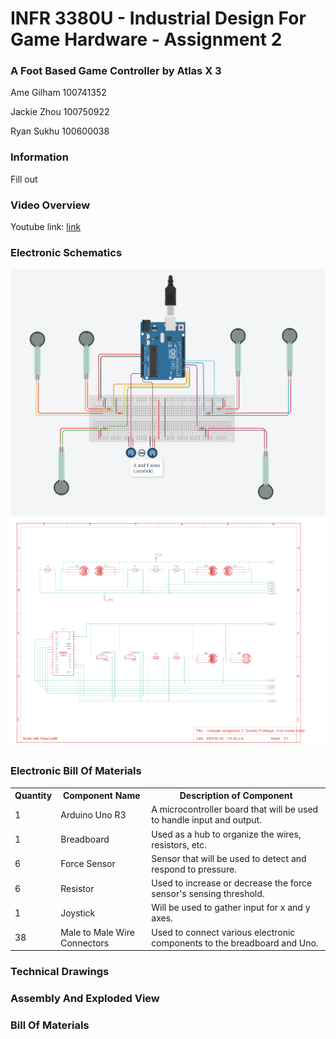 # INFR 3380U - Industrial Design For Game Hardware - Assignment 2

### A Foot Based Game Controller by Atlas X 3

Ame Gilham 100741352

Jackie Zhou 100750922

Ryan Sukhu 100600038

### Information
Fill out

### Video Overview
Youtube link: [link](link "Youtube")

### Electronic Schematics

![Schematic1](Images/ElectronicSchematics.png)
![Schematic2](Images/ElectronicSchematics2.png)

### Electronic Bill Of Materials

<table style="margin-left: auto; margin-right: auto;">
  <tr><th>Quantity</th>           <th>Component Name</th>      <th>Description of Component</th></tr>
  <tr><td>1</td>   <td>Arduino Uno R3</td>       <td>A microcontroller board that will be used to handle input and output.</td></tr>
  <tr><td>1</td>   <td>Breadboard</td>       <td>Used as a hub to organize the wires, resistors, etc.</td></tr>
  <tr><td>6</td>   <td>Force Sensor</td>       <td>Sensor that will be used to detect and respond to pressure.</td></tr>
  <tr><td>6</td>   <td>Resistor</td>       <td>Used to increase or decrease the force sensor's sensing threshold.</td></tr>
  <tr><td>1</td>   <td>Joystick</td>       <td>Will be used to gather input for x and y axes.</td></tr>
  <tr><td>38</td>   <td>Male to Male Wire Connectors</td>       <td>Used to connect various electronic components to the breadboard and Uno.</td></tr>
</table>
 

### Technical Drawings


### Assembly And Exploded View


### Bill Of Materials

